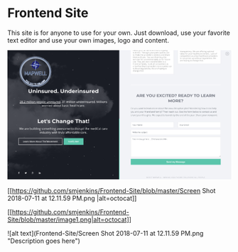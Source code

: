 # Frontend Site

This site is for anyone to use for your own.  Just download, use your favorite text editor and use your own images, logo and content.  

![alt text](https://github.com/smjenkins/Frontend-Site/blob/master/image1.png)

[[https://github.com/smjenkins/Frontend-Site/blob/master/Screen Shot 2018-07-11 at 12.11.59 PM.png
|alt=octocat]]


[[https://github.com/smjenkins/Frontend-Site/blob/master/image1.png|alt=octocat]]



![alt text](Frontend-Site/Screen Shot 2018-07-11 at 12.11.59 PM.png "Description goes here")
